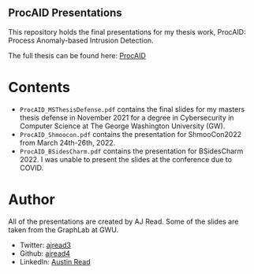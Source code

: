 ## ProcAID Presentations

This repository holds the final presentations for my thesis work, ProcAID: Process Anomaly-based Intrusion Detection. 

The full thesis can be found here: [ProcAID](https://www.proquest.com/openview/e4ce5ff777fc5943a8b4624677b3cad1/1?pq-origsite=gscholar&cbl=18750&diss=y)

# Contents

- ```ProcAID_MSThesisDefense.pdf``` contains the final slides for my masters thesis defense in November 2021 for a degree in Cybersecurity in Computer Science at The George Washington University (GW). 
- ```ProcAID_Shmoocon.pdf``` contains the presentation for ShmooCon2022 from March 24th-26th, 2022. 
- ```ProcAID_BSidesCharm.pdf``` contains the presentation for BSidesCharm 2022. I was unable to present the slides at the conference due to COVID. 

# Author

All of the presentations are created by AJ Read. Some of the slides are taken from the GraphLab at GWU. 
- Twitter: [ajread3](https://twitter.com/ajread3)
- Github: [ajread4](https://github.com/ajread4)
- LinkedIn: [Austin Read](https://www.linkedin.com/in/austin-read-88953b189/)
